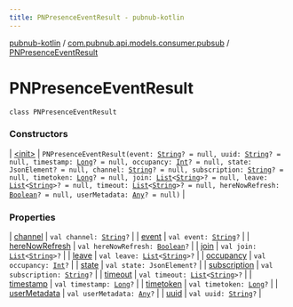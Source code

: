 ```yaml
---
title: PNPresenceEventResult - pubnub-kotlin
---
```


[pubnub-kotlin](../../index.html) / [com.pubnub.api.models.consumer.pubsub](../index.html) / [PNPresenceEventResult](./index.html)

# PNPresenceEventResult

`class PNPresenceEventResult`

### Constructors

| [&lt;init&gt;](-init-.html) | `PNPresenceEventResult(event: `[`String`](https://kotlinlang.org/api/latest/jvm/stdlib/kotlin/-string/index.html)`? = null, uuid: `[`String`](https://kotlinlang.org/api/latest/jvm/stdlib/kotlin/-string/index.html)`? = null, timestamp: `[`Long`](https://kotlinlang.org/api/latest/jvm/stdlib/kotlin/-long/index.html)`? = null, occupancy: `[`Int`](https://kotlinlang.org/api/latest/jvm/stdlib/kotlin/-int/index.html)`? = null, state: JsonElement? = null, channel: `[`String`](https://kotlinlang.org/api/latest/jvm/stdlib/kotlin/-string/index.html)`? = null, subscription: `[`String`](https://kotlinlang.org/api/latest/jvm/stdlib/kotlin/-string/index.html)`? = null, timetoken: `[`Long`](https://kotlinlang.org/api/latest/jvm/stdlib/kotlin/-long/index.html)`? = null, join: `[`List`](https://kotlinlang.org/api/latest/jvm/stdlib/kotlin.collections/-list/index.html)`<`[`String`](https://kotlinlang.org/api/latest/jvm/stdlib/kotlin/-string/index.html)`>? = null, leave: `[`List`](https://kotlinlang.org/api/latest/jvm/stdlib/kotlin.collections/-list/index.html)`<`[`String`](https://kotlinlang.org/api/latest/jvm/stdlib/kotlin/-string/index.html)`>? = null, timeout: `[`List`](https://kotlinlang.org/api/latest/jvm/stdlib/kotlin.collections/-list/index.html)`<`[`String`](https://kotlinlang.org/api/latest/jvm/stdlib/kotlin/-string/index.html)`>? = null, hereNowRefresh: `[`Boolean`](https://kotlinlang.org/api/latest/jvm/stdlib/kotlin/-boolean/index.html)`? = null, userMetadata: `[`Any`](https://kotlinlang.org/api/latest/jvm/stdlib/kotlin/-any/index.html)`? = null)` |

### Properties

| [channel](channel.html) | `val channel: `[`String`](https://kotlinlang.org/api/latest/jvm/stdlib/kotlin/-string/index.html)`?` |
| [event](event.html) | `val event: `[`String`](https://kotlinlang.org/api/latest/jvm/stdlib/kotlin/-string/index.html)`?` |
| [hereNowRefresh](here-now-refresh.html) | `val hereNowRefresh: `[`Boolean`](https://kotlinlang.org/api/latest/jvm/stdlib/kotlin/-boolean/index.html)`?` |
| [join](join.html) | `val join: `[`List`](https://kotlinlang.org/api/latest/jvm/stdlib/kotlin.collections/-list/index.html)`<`[`String`](https://kotlinlang.org/api/latest/jvm/stdlib/kotlin/-string/index.html)`>?` |
| [leave](leave.html) | `val leave: `[`List`](https://kotlinlang.org/api/latest/jvm/stdlib/kotlin.collections/-list/index.html)`<`[`String`](https://kotlinlang.org/api/latest/jvm/stdlib/kotlin/-string/index.html)`>?` |
| [occupancy](occupancy.html) | `val occupancy: `[`Int`](https://kotlinlang.org/api/latest/jvm/stdlib/kotlin/-int/index.html)`?` |
| [state](state.html) | `val state: JsonElement?` |
| [subscription](subscription.html) | `val subscription: `[`String`](https://kotlinlang.org/api/latest/jvm/stdlib/kotlin/-string/index.html)`?` |
| [timeout](timeout.html) | `val timeout: `[`List`](https://kotlinlang.org/api/latest/jvm/stdlib/kotlin.collections/-list/index.html)`<`[`String`](https://kotlinlang.org/api/latest/jvm/stdlib/kotlin/-string/index.html)`>?` |
| [timestamp](timestamp.html) | `val timestamp: `[`Long`](https://kotlinlang.org/api/latest/jvm/stdlib/kotlin/-long/index.html)`?` |
| [timetoken](timetoken.html) | `val timetoken: `[`Long`](https://kotlinlang.org/api/latest/jvm/stdlib/kotlin/-long/index.html)`?` |
| [userMetadata](user-metadata.html) | `val userMetadata: `[`Any`](https://kotlinlang.org/api/latest/jvm/stdlib/kotlin/-any/index.html)`?` |
| [uuid](uuid.html) | `val uuid: `[`String`](https://kotlinlang.org/api/latest/jvm/stdlib/kotlin/-string/index.html)`?` |


